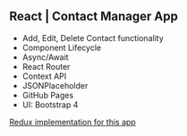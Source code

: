 ## React | Contact Manager App

* Add, Edit, Delete Contact functionality
* Component Lifecycle
* Async/Await
* React Router
* Context API
* JSONPlaceholder
* GitHub Pages
* UI: Bootstrap 4

[Redux implementation for this app](https://github.com/JanGanaCode/react-contact-manager-redux "React | Redux | Contact Manager App")
